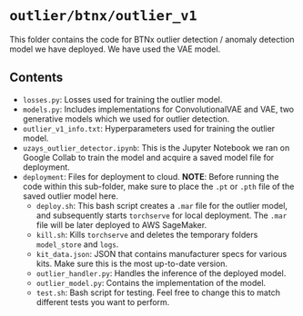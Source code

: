 # `outlier/btnx/outlier_v1`

This folder contains the code for BTNx outlier detection / anomaly detection model we have deployed. We have used the VAE model.

## Contents

* `losses.py`: Losses used for training the outlier model.
* `models.py`: Includes implementations for ConvolutionalVAE and VAE, two generative models which we used for outlier detection.
* `outlier_v1_info.txt`: Hyperparameters used for training the outlier model.
* `uzays_outlier_detector.ipynb`: This is the Jupyter Notebook we ran on Google Collab to train the model and acquire a saved model file for deployment.
* `deployment`: Files for deployment to cloud. **NOTE**: Before running the code within this sub-folder, make sure to place the `.pt` or `.pth` file of the saved outlier model here.
	* `deploy.sh`: This bash script creates a `.mar` file for the outlier model, and subsequently starts `torchserve` for local deployment. The `.mar` file will be later deployed to AWS SageMaker.
	* `kill.sh`: Kills `torchserve` and deletes the temporary folders `model_store` and `logs`.
	* `kit_data.json`: JSON that contains manufacturer specs for various kits. Make sure this is the most up-to-date version.
	* `outlier_handler.py`: Handles the inference of the deployed model.
	* `outlier_model.py`: Contains the implementation of the model.
	* `test.sh`: Bash script for testing. Feel free to change this to match different tests you want to perform.